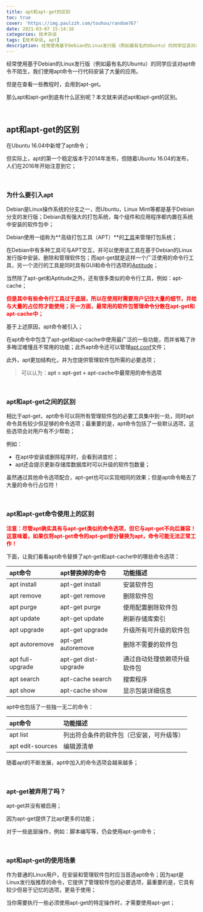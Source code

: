 ```yaml
---
title: apt和apt-get的区别
toc: true
cover: 'https://img.paulzzh.com/touhou/random?67'
date: 2021-03-07 15:14:16
categories: 技术杂谈
tags: [技术杂谈, apt]
description: 经常使用基于Debian的Linux发行版（例如最有名的Ubuntu）的同学应该对apt命令不陌生，我们使用apt命令一行代码安装了大量的应用。但是在查看一些教程时，会用到apt-get。那么apt和apt-get到底有什么区别呢？本文就来讲述apt和apt-get的区别。
---
```


经常使用基于Debian的Linux发行版（例如最有名的Ubuntu）的同学应该对apt命令不陌生，我们使用apt命令一行代码安装了大量的应用。

但是在查看一些教程时，会用到apt-get。

那么apt和apt-get到底有什么区别呢？本文就来讲述apt和apt-get的区别。

<br/>

<!--more-->

## **apt和apt-get的区别**

在Ubuntu 16.04中新增了apt命令；

但实际上，apt的第一个稳定版本于2014年发布，但随着Ubuntu 16.04的发布，人们在2016年开始注意到它；

<br/>

### **为什么要引入apt**

Debian是Linux操作系统的分支之一，而Ubuntu，Linux Mint等都是基于Debian分支的发行版；Debian具有强大的打包系统，每个组件和应用程序都内置在系统中安装的软件包中；

Debian使用一组称为**高级打包工具（APT）**的[工具](https://wiki.debian.org/Apt)来管理打包系统；

在Debian中有多种工具可与APT交互，并可以使用该工具在基于Debian的Linux发行版中安装、删除和管理软件包；而apt-get就是这样一个广泛使用的命令行工具，另一个流行的工具是同时具有GUI和命令行选项的[Aptitude](https://wiki.debian.org/Aptitude?action=show&redirect=aptitude)；

当然除了apt-get和Aptitude之外，还有很多类似的命令行工具，例如：apt-cache；

<font color="#f00">**但是其中有些命令行工具过于底层，所以在使用时需要用户记住大量的细节，并给与大量的占位符才能使用；另一方面，最常用的软件包管理命令分散在apt-get和apt-cache中；**</font>

基于上述原因，apt命令被引入；

在apt命令中包含了apt-get和apt-cache中使用最广泛的一些功能，而并省略了许多晦涩难懂且不常用的功能；此外apt命令还可以管理[apt.conf](https://linux.die.net/man/5/apt.conf)文件；

此外，apt更加结构化，并为您提供管理软件包所需的必要选项；

>   可以认为：**apt = apt-get + apt-cache中最常用的命令选项**

<br/>

### **apt和apt-get之间的区别**

相比于apt-get，apt命令可以将所有管理软件包的必要工具集中到一处，同时apt命令具有较少但足够的命令选项；最重要的是，apt命令包括了一些默认选项，这些选项会对用户有不少帮助；

例如：

-   在apt中安装或删除程序时，会看到进度栏；
-   apt还会提示更新存储库数据库时可以升级的软件包数量；

虽然通过其他命令选项配合，apt-get也可以实现相同的效果；但是apt命令略去了大量的命令行占位符！

<br/>

### **apt和apt-get命令使用上的区别**

<font color="#f00">**注意：尽管apt确实具有与apt-get类似的命令选项，但它与apt-get不向后兼容！这意味着，如果仅将apt-get命令的apt-get部分替换为apt，命令可能无法正常工作！**</font>

下面，让我们看看apt命令替换了apt-get和apt-cache中的哪些命令选项：

| **apt命令**      | **apt替换掉的命令**  | **功能描述**                 |
| :--------------- | :------------------- | :--------------------------- |
| apt install      | apt-get install      | 安装软件包                   |
| apt remove       | apt-get remove       | 删除软件包                   |
| apt purge        | apt-get purge        | 使用配置删除软件包           |
| apt update       | apt-get update       | 刷新存储库索引               |
| apt upgrade      | apt-get upgrade      | 升级所有可升级的软件包       |
| apt autoremove   | apt-get autoremove   | 删除不需要的软件包           |
| apt full-upgrade | apt-get dist-upgrade | 通过自动处理依赖项升级软件包 |
| apt search       | apt-cache search     | 搜索程序                     |
| apt show         | apt-cache show       | 显示包装详细信息             |

apt中也包括了一些独一无二的命令：

| **apt命令**      | **功能描述**                             |
| :--------------- | :--------------------------------------- |
| apt list         | 列出符合条件的软件包（已安装，可升级等） |
| apt edit-sources | 编辑源清单                               |

随着apt的不断发展，apt中加入的命令选项会越来越多；

<br/>

### **apt-get被弃用了吗？**

apt-get并没有被启用；

因为apt-get提供了比apt更多的功能；

对于一些底层操作，例如：脚本编写等，仍会使用apt-get命令；

<br/>

### **apt和apt-get的使用场景**

作为普通的Linux用户，在安装和管理软件包时应当首选apt命令；因为apt是Linux发行版推荐的命令，它提供了管理软件包的必要选项，最重要的是，它具有较少但易于记忆的选项，更易于使用；

当你需要执行一些必须使用apt-get的特定操作时，才需要使用apt-get；

<br/>